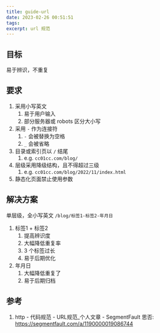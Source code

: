 ```yaml
---
title: guide-url
date: 2023-02-26 00:51:51
tags:
excerpt: url 规范
---
```


## 目标

易于辨识，不重复

## 要求

1. 采用小写英文
   1. 易于用户输入
   2. 部分服务器或 robots 区分大小写
2. 采用 `-` 作为连接符
   1. `-` 会被替换为空格
   2. `_` 会被省略
3. 目录或索引页以 `/` 结尾
   1. e.g. `cc01cc.com/blog/`
4. 层级采用降级结构，且不得超过三级
   1. e.g. `cc01cc.com/blog/2022/11/index.html`
5. 静态化页面禁止使用参数

## 解决方案

单层级，全小写英文 `/blog/标签1-标签2-年月日`

1. 标签1 + 标签2
   1. 提高辨识度
   2. 大幅降低重复率
   3. 3 个标签过长
   4. 易于后期优化
2. 年月日
   1. 大幅降低重复了
   2. 易于后期归档

## 参考

1. http - 代码规范 - URL规范_个人文章 - SegmentFault 思否: <https://segmentfault.com/a/1190000019086744>

<!--
Copyright © 2022,2023 [cc01cc](https://github.com/cc01cc)

本页面采用 [知识共享署名-非商业性使用 4.0 国际许可协议](http://creativecommons.org/licenses/by-nc/4.0/) 进行许可。

转载请注明原始地址：<https://github.com/cc01cc/cc01cc>
-->